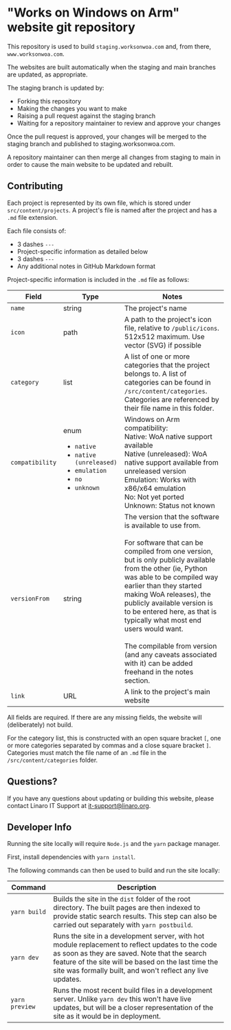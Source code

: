 # "Works on Windows on Arm" website git repository

This repository is used to build `staging.worksonwoa.com` and, from there, `www.worksonwoa.com`.

The websites are built automatically when the staging and main branches are updated, as appropriate.

The staging branch is updated by:

* Forking this repository
* Making the changes you want to make
* Raising a pull request against the staging branch
* Waiting for a repository maintainer to review and approve your changes

Once the pull request is approved, your changes will be merged to the staging branch and published to staging.worksonwoa.com.

A repository maintainer can then merge all changes from staging to main in order to cause the main website to be updated and rebuilt.

## Contributing

Each project is represented by its own file, which is stored under `src/content/projects`. A project's file is named after the project and has a `.md` file extension.

Each file consists of:

* 3 dashes `---`
* Project-specific information as detailed below
* 3 dashes `---`
* Any additional notes in GitHub Markdown format

Project-specific information is included in the `.md` file as follows:

| Field | Type | Notes |
|-------|------|-------|
| `name` | string | The project's name |
| `icon` | path | A path to the project's icon file, relative to `/public/icons`. 512x512 maximum. Use vector (SVG) if possible |
| `category` | list | A list of one or more categories that the project belongs to. A list of categories can be found in `/src/content/categories`. Categories are referenced by their file name in this folder. |
| `compatibility` | enum <ul><li>`native`<li>`native (unreleased)` <li>`emulation`<li>`no`<li>`unknown`</ul>| Windows on Arm compatibility:<br>Native: WoA native support available<br>Native (unreleased): WoA native support available from unreleased version<br>Emulation: Works with x86/x64 emulation<br>No: Not yet ported<br>Unknown: Status not known |
| `versionFrom` | string | The version that the software is available to use from.<br><br>For software that can be compiled from one version, but is only publicly available from the other (ie, Python was able to be compiled way earlier than they started making WoA releases), the publicly available version is to be entered here, as that is typically what most end users would want.<br><br>The compilable from version (and any caveats associated with it) can be added freehand in the notes section. |
| `link` | URL | A link to the project's main website |

All fields are required. If there are any missing fields, the website will (deliberately) not build.

For the category list, this is constructed with an open square bracket `[`, one or more categories separated by commas and a close square bracket `]`. Categories must match the file name of an `.md` file in the `/src/content/categories` folder.

## Questions?

If you have any questions about updating or building this website, please contact Linaro IT Support at [it-support@linaro.org](mailto:it-support@linaro.org).

## Developer Info

Running the site locally will require `Node.js` and the `yarn` package manager. 

First, install dependencies with `yarn install`.

The following commands can then be used to build and run the site locally:

| Command         | Description |
|-----------------|-------------|
| `yarn build` | Builds the site in the `dist` folder of the root directory. The built pages are then indexed to provide static search results. This step can also be carried out separately with `yarn postbuild`. |
| `yarn dev` | Runs the site in a development server, with hot module replacement to reflect updates to the code as soon as they are saved. Note that the search feature of the site will be based on the last time the site was formally built, and won't reflect any live updates. |
| `yarn preview` | Runs the most recent build files in a development server. Unlike `yarn dev` this won't have live updates, but will be a closer representation of the site as it would be in deployment. |
